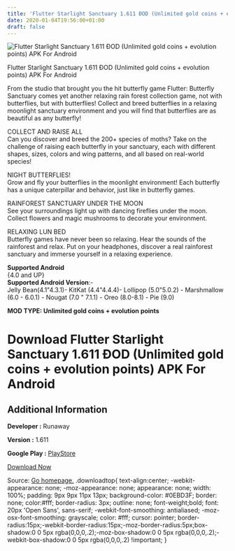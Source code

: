 ```yaml
---
title: 'Flutter Starlight Sanctuary 1.611 ÐOD (Unlimited gold coins + evolution points) APK For Android'
date: 2020-01-04T19:56:00+01:00
draft: false
---
```


![Flutter Starlight Sanctuary 1.611 ÐOD (Unlimited gold coins + evolution points) APK For Android](https://i0.wp.com/apkhome.net/wp-content/uploads/2020/01/Flutter-Starlight-Sanctuary-1.611-ÐOD-Unlimited-gold-coins-evolution-points.png "Flutter Starlight Sanctuary 1.611 ÐOD (Unlimited gold coins + evolution points) APK For Android")

  

Flutter Starlight Sanctuary 1.611 ÐOD (Unlimited gold coins + evolution points) APK For Android

From the studio that brought you the hit butterfly game Flutter: Butterfly Sanctuary comes yet another relaxing rain forest collection game, not with butterflies, but with butterflies! Collect and breed butterflies in a relaxing moonlight sanctuary environment and you will find that butterflies are as beautiful as any butterfly!

COLLECT AND RAISE ALL  
Can you discover and breed the 200+ species of moths? Take on the challenge of raising each butterfly in your sanctuary, each with different shapes, sizes, colors and wing patterns, and all based on real-world species!

NIGHT BUTTERFLIES!  
Grow and fly your butterflies in the moonlight environment! Each butterfly has a unique caterpillar and behavior, just like in butterfly games.

RAINFOREST SANCTUARY UNDER THE MOON  
See your surroundings light up with dancing fireflies under the moon. Collect flowers and magic mushrooms to decorate your environment.

RELAXING LUN BED  
Butterfly games have never been so relaxing. Hear the sounds of the rainforest and relax. Put on your headphones, discover a real rainforest sanctuary and immerse yourself in a relaxing experience.

**Supported Android**  
{4.0 and UP}  
**Supported Android Version**:-  
Jelly Bean(4.1"4.3.1)- KitKat (4.4"4.4.4)- Lollipop (5.0"5.0.2) - Marshmallow (6.0 - 6.0.1) - Nougat (7.0 " 7.1.1) - Oreo (8.0-8.1) - Pie (9.0)

**MOD TYPE: Unlimited gold coins + evolution points**

Download Flutter Starlight Sanctuary 1.611 ÐOD (Unlimited gold coins + evolution points) APK For Android
=========================================================================================================

Additional Information
----------------------

**Developer :** Runaway

**Version :** 1.611

**Google Play :** [PlayStore](https://play.google.com/store/apps/details?id=com.runawayplay.starlight)

  

[Download Now](https://store4app.co/post/flutter-starlight-sanctuary-1-611-od-unlimited-gold-coins-evolution-points-apk-for-android_1578164010)

  
Source: [Go homepage.](https://store4app.co/post/flutter-starlight-sanctuary-1-611-od-unlimited-gold-coins-evolution-points-apk-for-android_1578164010) .downloadtop{ text-align:center; -webkit-appearance: none; -moz-appearance: none; appearance: none; width: 100%; padding: 9px 9px 11px 13px; background-color: #0EBD3F; border: none; color:#fff; border-radius: 3px; outline: none; font-weight;bold; font: 20px 'Open Sans', sans-serif; -webkit-font-smoothing: antialiased; -moz-osx-font-smoothing: grayscale; color: #fff; cursor: pointer; border-radius:15px;-webkit-border-radius:15px;-moz-border-radius:5px;box-shadow:0 0 5px rgba(0,0,0,.2);-moz-box-shadow:0 0 5px rgba(0,0,0,.2);-webkit-box-shadow:0 0 5px rgba(0,0,0,.2) !important; }